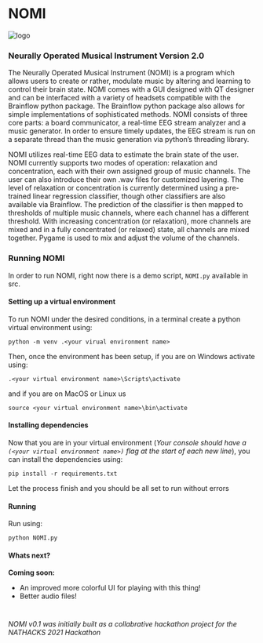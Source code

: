 # NOMI

![logo](https://github.com/LeonardoFerrisi/NOMI/logo_icon.png)

### Neurally Operated Musical Instrument Version 2.0

The Neurally Operated Musical Instrument (NOMI) is a program which allows users to create or rather, modulate music by altering and learning to control their brain state. NOMI comes with a GUI designed with QT designer and can be interfaced with a variety of headsets compatible with the Brainflow python package. The Brainflow python package also allows for simple implementations of sophisticated methods. NOMI consists of three core parts: a board communicator, a real-time EEG stream analyzer and a music generator. In order to ensure timely updates, the EEG stream is run on a separate thread than the music generation via python’s threading library. 

NOMI utilizes real-time EEG data to estimate the brain state of the user. NOMI currently supports two modes of operation: relaxation and concentration, each with their own assigned group of music channels. The user can also introduce their own .wav files for customized layering. The level of relaxation or concentration is currently determined using a pre-trained linear regression classifier, though other classifiers are also available via Brainflow. The prediction of the classifier is then mapped to thresholds of multiple music channels, where each channel has a different threshold. With increasing concentration (or relaxation), more channels are mixed and in a fully concentrated (or relaxed) state, all channels are mixed together. Pygame is used to mix and adjust the volume of the channels. 

### Running NOMI

In order to run NOMI, right now there is a demo script, `NOMI.py` available in src.

#### Setting up a virtual environment

To run NOMI under the desired conditions, in a terminal create a python virtual environment using:

`python -m venv .<your virual environment name>`

Then, once the environment has been setup, if you are on Windows activate using:

`.<your virtual environment name>\Scripts\activate`

and if you are on MacOS or Linux us

`source <your virtual environment name>\bin\activate`

#### Installing dependencies

Now that you are in your virtual environment (*Your console should have a `(<your virtual environment name>)` flag at the start of each new line*),
you can install the dependencies using:

`pip install -r requirements.txt`

Let the process finish and you should be all set to run without errors

#### Running

Run using:

`python NOMI.py`

#### Whats next?

**Coming soon:** 

- An improved more colorful UI for playing with this thing!
- Better audio files!

# 

###### NOMI v0.1 was initially built as a collabrative hackathon project for the NATHACKS 2021 Hackathon

